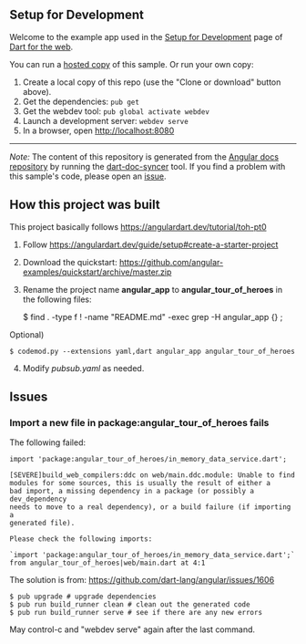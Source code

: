 ## Setup for Development

Welcome to the example app used in the
[Setup for Development](https://webdev.dartlang.org/angular/guide/setup) page
of [Dart for the web](https://webdev.dartlang.org).

You can run a [hosted copy](https://webdev.dartlang.org/examples/quickstart) of this
sample. Or run your own copy:

1. Create a local copy of this repo (use the "Clone or download" button above).
2. Get the dependencies: `pub get`
3. Get the webdev tool: `pub global activate webdev`
4. Launch a development server: `webdev serve`
5. In a browser, open [http://localhost:8080](http://localhost:8080)

---

*Note:* The content of this repository is generated from the
[Angular docs repository][docs repo] by running the
[dart-doc-syncer](//github.com/dart-lang/dart-doc-syncer) tool.
If you find a problem with this sample's code, please open an [issue][].

[docs repo]: //github.com/dart-lang/site-webdev/tree/master/examples/ng/doc/quickstart
[issue]: //github.com/dart-lang/site-webdev/issues/new?title=[master]%20examples/ng/doc/quickstart

## How this project was built
This project basically follows https://angulardart.dev/tutorial/toh-pt0

1) Follow https://angulardart.dev/guide/setup#create-a-starter-project

2) Download the quickstart: https://github.com/angular-examples/quickstart/archive/master.zip

3) Rename the project name __angular_app__ to __angular_tour_of_heroes__ in
the following files:

    $ find . -type f ! -name "README.md" -exec grep -H angular_app {} \;

Optional)

    $ codemod.py --extensions yaml,dart angular_app angular_tour_of_heroes

4) Modify _pubsub.yaml_ as needed.

## Issues

### Import a new file in package:angular_tour_of_heroes fails

The following failed:

    import 'package:angular_tour_of_heroes/in_memory_data_service.dart';

```
[SEVERE]build_web_compilers:ddc on web/main.ddc.module: Unable to find modules for some sources, this is usually the result of either a
bad import, a missing dependency in a package (or possibly a dev_dependency
needs to move to a real dependency), or a build failure (if importing a
generated file).

Please check the following imports:

`import 'package:angular_tour_of_heroes/in_memory_data_service.dart';` from angular_tour_of_heroes|web/main.dart at 4:1
```

The solution is from: https://github.com/dart-lang/angular/issues/1606

    $ pub upgrade # upgrade dependencies
    $ pub run build_runner clean # clean out the generated code
    $ pub run build_runner serve # see if there are any new errors

May control-c and "webdev serve" again after the last command.